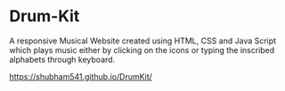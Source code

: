# Drum-Kit
A responsive Musical Website created using HTML, CSS and Java Script which plays music either by clicking on the icons or typing the inscribed alphabets through keyboard.

 https://shubham541.github.io/DrumKit/
